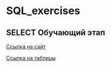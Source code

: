 # SQL_exercises
## SELECT Обучающий этап
[Ссылка на сайт](https://sql-ex.ru/)

[Ссылка на таблицы](https://sql-ex.ru/help/select13.php#db_1)
